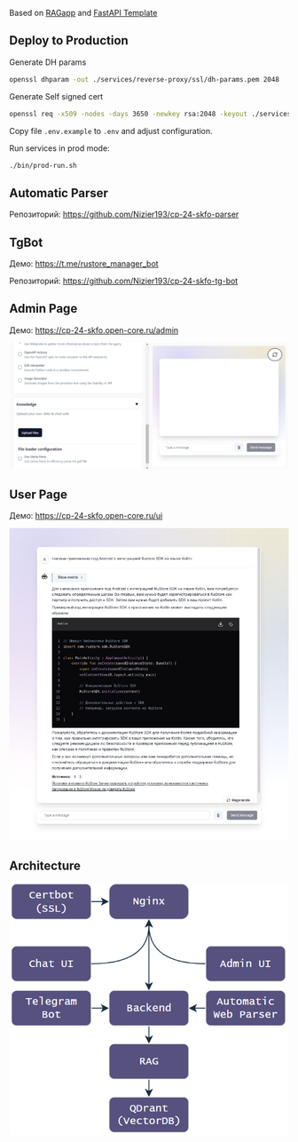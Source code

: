 Based on [RAGapp](https://github.com/ragapp/ragapp) and [FastAPI Template](https://github.com/idashevskii/fastapi-postgres-template)


## Deploy to Production

Generate DH params

```sh
openssl dhparam -out ./services/reverse-proxy/ssl/dh-params.pem 2048
```

Generate Self signed cert

```sh
openssl req -x509 -nodes -days 3650 -newkey rsa:2048 -keyout ./services/reverse-proxy/ssl/self-signed/key.pem -out ./services/reverse-proxy/ssl/self-signed/cert.pem
```

Copy file `.env.example` to `.env` and adjust configuration.

Run services in prod mode:

```bash
./bin/prod-run.sh
```
## Automatic Parser
Репозиторий: https://github.com/Nizier193/cp-24-skfo-parser

## TgBot
Демо: https://t.me/rustore_manager_bot

Репозиторий: https://github.com/Nizier193/cp-24-skfo-tg-bot

## Admin Page
Демо: https://cp-24-skfo.open-core.ru/admin

![img_1.png](docs/images/img_1.png)
## User Page
Демо: https://cp-24-skfo.open-core.ru/ui

![img.png](docs/images/img.png)

## Architecture

![img_2.png](docs/images/img_2.png)
